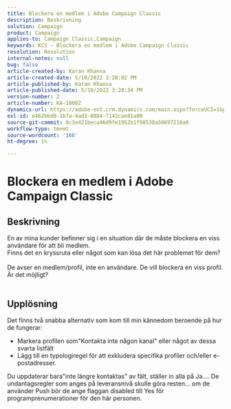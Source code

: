 ```yaml
---
title: Blockera en medlem i Adobe Campaign Classic
description: Beskrivning
solution: Campaign
product: Campaign
applies-to: Campaign Classic,Campaign
keywords: KCS - Blockera en medlem i Adobe Campaign Classic
resolution: Resolution
internal-notes: null
bug: false
article-created-by: Karan Khanna
article-created-date: 5/10/2022 3:28:02 PM
article-published-by: Karan Khanna
article-published-date: 5/10/2022 3:28:34 PM
version-number: 2
article-number: KA-18002
dynamics-url: https://adobe-ent.crm.dynamics.com/main.aspx?forceUCI=1&pagetype=entityrecord&etn=knowledgearticle&id=e5fe0dc6-75d0-ec11-a7b5-00224809c556
exl-id: e462bbd8-1b7a-4ad3-8884-7142cae81a00
source-git-commit: 0c3e421beca46d9fe1952b1f98538a50697216a0
workflow-type: tm+mt
source-wordcount: '166'
ht-degree: 1%

---
```


# Blockera en medlem i Adobe Campaign Classic

## Beskrivning

En av mina kunder befinner sig i en situation där de måste blockera en viss användare för att bli medlem.
<br>Finns det en kryssruta eller något som kan lösa det här problemet för dem?<br><br>De avser en medlem/profil, inte en användare. De vill blockera en viss profil. Är det möjligt?
<br> 

## Upplösning


Det finns två snabba alternativ som kom till min kännedom beroende på hur de fungerar:

- Markera profilen som&quot;Kontakta inte någon kanal&quot; eller något av dessa svarta listfält
- Lägg till en typologiregel för att exkludera specifika profiler och/eller e-postadresser.




Du uppdaterar bara&quot;inte längre kontaktas&quot; av fält, ställer in alla på Ja.... De undantagsregler som anges på leveransnivå skulle göra resten... om de använder Push bör de ange flaggan disabled till Yes för programprenumerationer för den här personen.
